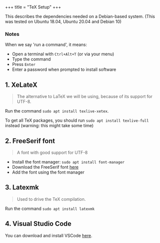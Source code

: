+++
title = "TeX Setup"
+++

This describes the dependencies needed on a Debian-based system. (This was tested on Ubuntu 18.04, Ubuntu 20.04 and Debian 10)

### Notes

When we say 'run a command', it means:

- Open a terminal with `Ctrl+Alt+T` (or via your menu)
- Type the command
- Press `Enter`
- Enter a password when prompted to install software

## 1. XeLateX

> The alternative to LaTeX we will be using, because of its support for UTF-8.

Run the command `sudo apt install texlive-xetex`.

To get all TeX packages, you should run `sudo apt install texlive-full` instead (warning: this might take some time)

## 2. FreeSerif font

> A font with good support for UTF-8

- Install the font manager: `sudo apt install font-manager`
- Download the FreeSerif font [here](https://www.fontspace.com/freeserif-font-f13277)
- Add the font using the font manager

## 3. Latexmk

> Used to drive the TeX compilation.

Run the command `sudo apt install latexmk`

## 4. Visual Studio Code

You can download and install VSCode [here](https://code.visualstudio.com/Download).
